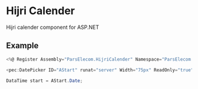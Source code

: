 # Hijri Calender
Hijri calender component for ASP.NET

## Example
```c#
<%@ Register Assembly="ParsElecom.HijriCalender" Namespace="ParsElecom.HijriCalender" TagPrefix="pec" %>

<pec:DatePicker ID="AStart" runat="server" Width="75px" ReadOnly="true"></pec:DatePicker>

DataTime start = AStart.Date;
```
